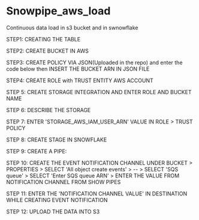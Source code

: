 # Snowpipe_aws_load
Continuous data load in s3 bucket and in swnowflake

STEP1: CREATING THE TABLE

STEP2: CREATE BUCKET IN AWS

STEP3: CREATE POLICY VIA JSON(Uploaded in the repo) and enter the code below then INSERT THE BUCKET ARN IN JSON FILE

STEP4: CREATE ROLE with TRUST ENTITY AWS ACCOUNT

STEP 5: CREATE STORAGE INTEGRATION AND ENTER ROLE AND BUCKET NAME

STEP 6: DESCRIBE THE STORAGE

STEP 7: ENTER 'STORAGE_AWS_IAM_USER_ARN' VALUE IN ROLE > TRUST POLICY

STEP 8: CREATE STAGE IN SNOWFLAKE

STEP 9: CREATE A PIPE:

STEP 10: CREATE THE EVENT NOTIFICATION CHANNEL UNDER BUCKET > PROPERTIES > SELECT 'All object create events' > -- > SELECT 'SQS queue' > SELECT 'Enter SQS queue ARN' > ENTER THE VALUE FROM
  NOTIFICATION CHANNEL FROM SHOW PIPES 

STEP 11: ENTER THE 'NOTIFICATION CHANNEL VALUE' IN DESTINATION WHILE CREATING EVENT NOTIFICATION

STEP 12: UPLOAD THE DATA INTO S3
